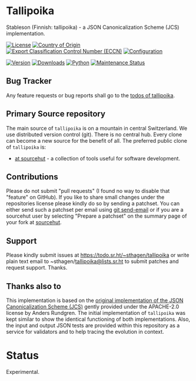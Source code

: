 # Tallipoika

Stableson (Finnish: tallipoika) - a JSON Canonicalization Scheme (JCS) implementation.

[![License](https://git.sr.ht/~sthagen/tallipoika/blob/default/docs/badges/license-spdx-mit.svg)](https://git.sr.ht/~sthagen/tallipoika/tree/default/item/LICENSE)
[![Country of Origin](https://git.sr.ht/~sthagen/tallipoika/blob/default/docs/badges/country-of-origin-name-switzerland-neutral.svg)](https://git.sr.ht/~sthagen/tallipoika/tree/default/item/COUNTRY-OF-ORIGIN)
[![Export Classification Control Number (ECCN)](https://git.sr.ht/~sthagen/tallipoika/blob/default/docs/badges/export-control-classification-number_eccn-ear99-neutral.svg)](https://git.sr.ht/~sthagen/tallipoika/tree/default/item/EXPORT-CONTROL-CLASSIFICATION-NUMBER)
[![Configuration](https://git.sr.ht/~sthagen/tallipoika/blob/default/docs/badges/configuration-sbom.svg)](https://git.sr.ht/~sthagen/tallipoika/tree/default/item/docs/third-party/README.md)

[![Version](https://git.sr.ht/~sthagen/tallipoika/blob/default/docs/badges/latest-release.svg)](https://pypi.python.org/pypi/tallipoika/)
[![Downloads](https://git.sr.ht/~sthagen/tallipoika/blob/default/docs/badges/downloads-per-month.svg)](https://pepy.tech/project/tallipoika)
[![Python](https://git.sr.ht/~sthagen/tallipoika/blob/default/docs/badges/python-versions.svg)](https://pypi.python.org/pypi/tallipoika/)
[![Maintenance Status](https://git.sr.ht/~sthagen/tallipoika/blob/default/docs/badges/commits-per-year.svg)](https://git.sr.ht/~sthagen/tallipoika/log)

## Bug Tracker

Any feature requests or bug reports shall go to the [todos of tallipoika](https://todo.sr.ht/~sthagen/tallipoika).

## Primary Source repository

The main source of `tallipoika` is on a mountain in central Switzerland.
We use distributed version control (git).
There is no central hub.
Every clone can become a new source for the benefit of all.
The preferred public clone of `tallipoika` is:

* [at sourcehut](https://git.sr.ht/~sthagen/tallipoika) - a collection of tools useful for software development.

## Contributions

Please do not submit "pull requests" (I found no way to disable that "feature" on GitHub).
If you like to share small changes under the repositories license please kindly do so by sending a patchset.
You can either send such a patchset per email using [git send-email](https://git-send-email.io) or
if you are a sourcehut user by selecting "Prepare a patchset" on the summary page of your fork at [sourcehut](https://git.sr.ht/).

## Support

Please kindly submit issues at https://todo.sr.ht/~sthagen/tallipoika or write plain text email to ~sthagen/tallipoika@lists.sr.ht to submit patches and request support. Thanks.

## Thanks also to

This implementation is based on the [original implementation of the JSON Canonicalization Scheme (JCS)](https://github.com/cyberphone/json-canonicalization) gently provided under the APACHE-2.0 license by Anders Rundgren.
The initial implementation of `tallipoika` was kept similar to show the identical functioning of both implementations.
Also, the input and output JSON tests are provided within this repository as a service for validators and to help tracing the evolution in context.

# Status

Experimental.
